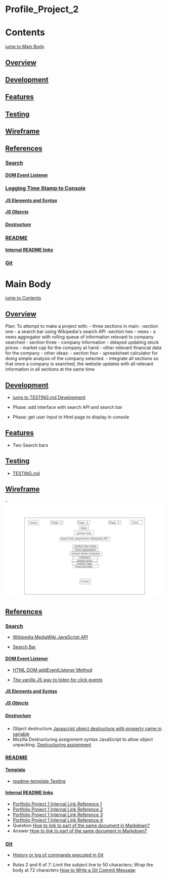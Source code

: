 # Profile_Project_2

# Contents <a id="contents-link-contents"></a>
[jump to Main Body](#main-body-link)
## [Overview](#overview-link) <a id="overview-link-contents"></a>
## [Development](#development-link) <a id="development-link-contents"></a>
## [Features](#features-link) <a id="features-link-contents"></a>
## [Testing](#testing-link) <a id="testing-link-contents"></a>
## [Wireframe](#wireframe-link) <a id="wireframe-link-contents"></a>
## [References](#references-link) <a id="references-link-contents"></a>
### [Search](#search-link) <a id="search-link-contents"></a>
#### [DOM Event Listener](#dom-event-listener-link) <a id="dom-event-listener-link-contents"></a>
### [Logging Time Stamp to Console](#logging-time-stamp-to-console-link) <a id="logging-time-stamp-to-console-link-contents"></a>
#### [JS Elements and Syntax](#js-elements-and-syntax-link) <a id="js-elements-and-syntax-link-contents"></a>
##### [JS Objects](#js-objects-link) <a id="js-objects-link-contents"></a>
##### [Destructure](#destructure-link) <a id="destructure-link-contents"></a>
### [README](#readme-link) <a id="readme-link-contents"></a>
#### [Internal README links](#internal-readme-links-link) <a id="internal-readme-links-link-contents"></a>
### [Git](#git-link) <a id="git-link-contents"></a>


# Main Body <a id="main-body-link"></a>
[jump to Contents](#contents-link-contents)

## [Overview](#overview-link-contents) <a id="overview-link"></a> 

Plan: To attempt to make a project with:
    - three sections in main:
        -section one
            - a search bar using Wikipedia's search API
        -section two
            - news
                - a news aggregator with rolling queue of information relevant to company searched
        - section three
            - company information
                - delayed updating stock prices
                - market cap for the company at hand
                - other relevant financial data for the company
    - other ideas:
        - section four
            - spreadsheet calculator for doing simple analysis of the company selected.
        - integrate all sections so that once a company is searched, the website updates with all relevant information in all sections at the same time

## [Development](#development-link-contents) <a id="development-link"></a>

- [jump to TESTING.md Development](TESTING.md/#development-link) <a id="development-link-contents"></a>

- Phase: add interface with search API and search bar

- Phase: get user input to Html page to display in console

## [Features](#features-link-contents) <a id="features-link"></a>

- Two Search bars

## [Testing](#testing-link-contents) <a id="testing-link"></a>

- [TESTING.md](TESTING.md) <a id="testing-md-file-origin-link"></a>

## [Wireframe](#wireframe-link-contents) <a id="wireframe-link"></a>

-![wireframe homepage](assets/images/homepage_wireframe.png)

## [References](#references-link-contents) <a id="references-link"></a>

### [Search](#search-link-contents) <a id="search-link"></a>

- [Wikipedia MediaWiki JavaScript API](https://www.mediawiki.org/wiki/API:Search#JavaScript)

- [Search Bar](https://www.w3schools.com/howto/howto_css_searchbar.asp)

#### [DOM Event Listener](#dom-event-listener-link-contents) <a id="dom-event-listener-link"></a>

- [HTML DOM addEventListener Method](https://www.w3schools.com/jsref/met_element_addeventlistener.asp)

- [The vanilla JS way to listen for click events](https://gomakethings.com/listening-for-click-events-with-vanilla-javascript/#the-vanilla-js-way-to-listen-for-click-events)

#### [JS Elements and Syntax](#js-elements-and-syntax-link-contents) <a id="js-elements-and-syntax-link"></a>

##### [JS Objects](#js-objects-link-contents) <a id="js-objects-link"></a>

##### [Destructure](#destructure-link-contents) <a id="destructure-link"></a>

- Object destructure [Javascript object destructure with property name in variable](https://stackoverflow.com/questions/64895489/javascript-object-destructure-with-property-name-in-variable)
- Mozilla Destructuring assignment syntax JavaScript to allow object unpacking. [Destructuring assignment](https://developer.mozilla.org/en-US/docs/Web/JavaScript/Reference/Operators/Destructuring_assignment)

### [README](#readme-link-contents) <a id="readme-link"></a>

#### [Template](#template-link-contents) <a id="template-link"></a>

- [readme-template Testing](https://github.com/Code-Institute-Solutions/readme-template/blob/master/README.md#testing)

#### [Internal README links](#internal-readme-links-link-contents) <a id="internal-readme-links-link"></a>

- [Portfolio Project 1 Internal Link Reference 1](https://github.com/Coder731/Portfolio_Project_1#shorter-name-asterisk-padding-bullet-list-indent-nav-bug-bullet-nav-bug-2-)
- [Portfolio Project 1 Internal Link Reference 2](https://github.com/Coder731/Portfolio_Project_1#fixed_bugs)
- [Portfolio Project 1 Internal Link Reference 3](https://github.com/Coder731/Portfolio_Project_1#fixed-bugs-)
- [Portfolio Project 1 Internal Link Reference 4](https://github.com/Coder731/Portfolio_Project_1#bullet_nav_bug_2)
- Question [How to link to part of the same document in Markdown?](https://stackoverflow.com/questions/2822089/how-to-link-to-part-of-the-same-document-in-markdown)
- Answer [How to link to part of the same document in Markdown?](https://stackoverflow.com/a/6494918)

### [Git](#git-link-contents) <a id="git-link"></a>

- [History or log of commands executed in Git](https://stackoverflow.com/questions/7435452/history-or-log-of-commands-executed-in-git)

- Rules 2 and 6 of 7: Limit the subject line to 50 characters; Wrap the body at 72 characters [How to Write a Git Commit Message](https://chris.beams.io/posts/git-commit/)